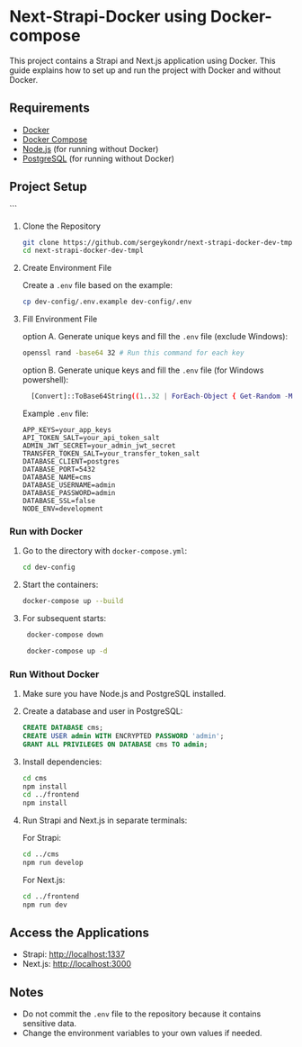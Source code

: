 # Next-Strapi-Docker using Docker-compose

This project contains a Strapi and Next.js application using Docker. This guide explains how to set up and run the project with Docker and without Docker.

## Requirements

- [Docker](https://www.docker.com/get-started)
- [Docker Compose](https://docs.docker.com/compose/install/)
- [Node.js](https://nodejs.org/) (for running without Docker)
- [PostgreSQL](https://www.postgresql.org/) (for running without Docker)

## Project Setup

\```
1. Clone the Repository

    ```sh
    git clone https://github.com/sergeykondr/next-strapi-docker-dev-tmpl.git
    cd next-strapi-docker-dev-tmpl
    ```

2. Create Environment File

    Create a `.env` file based on the example:

    ```sh
    cp dev-config/.env.example dev-config/.env
    ```

3. Fill Environment File

    option A. Generate unique keys and fill the `.env` file (exclude Windows):

    ```sh
    openssl rand -base64 32 # Run this command for each key
    ```

    option B. Generate unique keys and fill the `.env` file (for Windows powershell):

    ```sh
      [Convert]::ToBase64String((1..32 | ForEach-Object { Get-Random -Minimum 0 -Maximum 256 })) # Run this command for each key
    ```

    Example `.env` file:

    ```env
    APP_KEYS=your_app_keys
    API_TOKEN_SALT=your_api_token_salt
    ADMIN_JWT_SECRET=your_admin_jwt_secret
    TRANSFER_TOKEN_SALT=your_transfer_token_salt
    DATABASE_CLIENT=postgres
    DATABASE_PORT=5432
    DATABASE_NAME=cms
    DATABASE_USERNAME=admin
    DATABASE_PASSWORD=admin
    DATABASE_SSL=false
    NODE_ENV=development
    ```

### Run with Docker

1. Go to the directory with `docker-compose.yml`:

    ```sh
    cd dev-config
    ```

2. Start the containers:

    ```sh
    docker-compose up --build
    ```

3. For subsequent starts:
   ```sh
    docker-compose down
    ```
    
   ```sh
    docker-compose up -d
    ```
    

### Run Without Docker

1. Make sure you have Node.js and PostgreSQL installed.

2. Create a database and user in PostgreSQL:

    ```sql
    CREATE DATABASE cms;
    CREATE USER admin WITH ENCRYPTED PASSWORD 'admin';
    GRANT ALL PRIVILEGES ON DATABASE cms TO admin;
    ```

3. Install dependencies:

    ```sh
    cd cms
    npm install
    cd ../frontend
    npm install
    ```

4. Run Strapi and Next.js in separate terminals:

    For Strapi:
    ```sh
    cd ../cms
    npm run develop
    ```

    For Next.js:
    ```sh
    cd ../frontend
    npm run dev
    ```

## Access the Applications

- Strapi: [http://localhost:1337](http://localhost:1337)
- Next.js: [http://localhost:3000](http://localhost:3000)

## Notes

- Do not commit the `.env` file to the repository because it contains sensitive data.
- Change the environment variables to your own values if needed.




